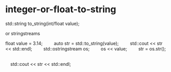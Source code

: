 # integer-or-float-to-string

std::string to_string(int/float value);

or stringstreams

float value = 3.14;
    
     auto str = std::to_string(value);
    
     std::cout << str << std::endl;
    
     std::ostringstream os;
    
     os << value;
    
     str = os.str();
    

    std::cout << str << std::endl;


